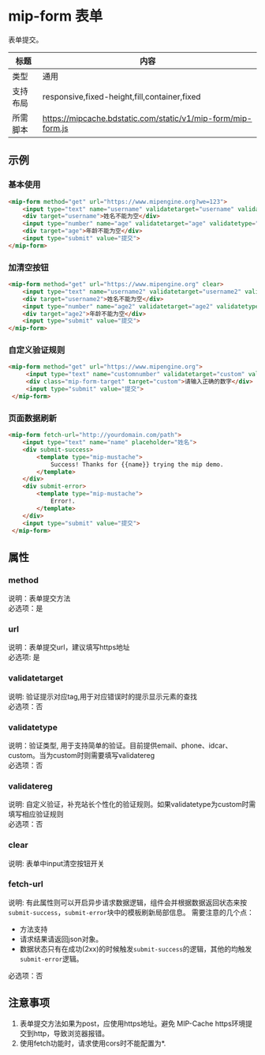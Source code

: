# mip-form 表单

表单提交。

标题|内容
----|----
类型|通用
支持布局|responsive,fixed-height,fill,container,fixed
所需脚本|https://mipcache.bdstatic.com/static/v1/mip-form/mip-form.js

## 示例

### 基本使用

```html
<mip-form method="get" url="https://www.mipengine.org?we=123">
    <input type="text" name="username" validatetarget="username" validatetype="must" placeholder="姓名">
    <div target="username">姓名不能为空</div>
    <input type="number" name="age" validatetarget="age" validatetype="must" placeholder="年龄">
    <div target="age">年龄不能为空</div>
    <input type="submit" value="提交">
</mip-form>
```
### 加清空按钮

```html
<mip-form method="get" url="https://www.mipengine.org" clear>
    <input type="text" name="username2" validatetarget="username2" validatetype="must" placeholder="姓名">
    <div target="username2">姓名不能为空</div>
    <input type="number" name="age2" validatetarget="age2" validatetype="must" placeholder="年龄">
    <div target="age2">年龄不能为空</div>
    <input type="submit" value="提交">
</mip-form>
```

### 自定义验证规则

```html
<mip-form method="get" url="https://www.mipengine.org">
     <input type="text" name="customnumber" validatetarget="custom" validatetype="custom" validatereg="^[0-9]*$" placeholder="我是自定义验证规则数字">
     <div class="mip-form-target" target="custom">请输入正确的数字</div>
     <input type="submit" value="提交">
 </mip-form>
```

### 页面数据刷新

```html
<mip-form fetch-url="http://yourdomain.com/path">
    <input type="text" name="name" placeholder="姓名">
    <div submit-success>
        <template type="mip-mustache">
            Success! Thanks for {{name}} trying the mip demo.
        </template>
    </div>
    <div submit-error>
        <template type="mip-mustache">
            Error!.
        </template>
    </div>
    <input type="submit" value="提交">
 </mip-form>
```

## 属性

### method

说明：表单提交方法  
必选项：是  

### url

说明：表单提交url，建议填写https地址   
必选项: 是  

### validatetarget

说明:  验证提示对应tag,用于对应错误时的提示显示元素的查找    
必选项：否   

### validatetype

说明：验证类型, 用于支持简单的验证。目前提供email、phone、idcar、custom。当为custom时则需要填写validatereg    
必选项：否   

### validatereg

说明: 自定义验证，补充站长个性化的验证规则。如果validatetype为custom时需填写相应验证规则  
必选项：否

### clear

说明: 表单中input清空按钮开关

### fetch-url

说明: 有此属性则可以开启异步请求数据逻辑，组件会并根据数据返回状态来按`submit-success`，`submit-error`块中的模板刷新局部信息。
需要注意的几个点：

- 方法支持
- 请求结果请返回json对象。
- 数据状态只有在成功(2xx)的时候触发`submit-success`的逻辑，其他的均触发`submit-error`逻辑。

必选项：否  

## 注意事项

1. 表单提交方法如果为post，应使用https地址。避免 MIP-Cache https环境提交到http，导致浏览器报错。
2. 使用fetch功能时，请求使用cors时不能配置为*.
